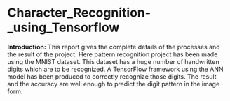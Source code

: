 # Character_Recognition-_using_Tensorflow
**Introduction:** 
This report gives the complete details of the processes and the result of the project. Here pattern recognition project has been made using the MNIST dataset. This dataset has a huge number of handwritten digits which are to be recognized. A TensorFlow framework using the ANN model has been produced to correctly recognize those digits. The result and the accuracy are well enough to predict the digit pattern in the image form.
